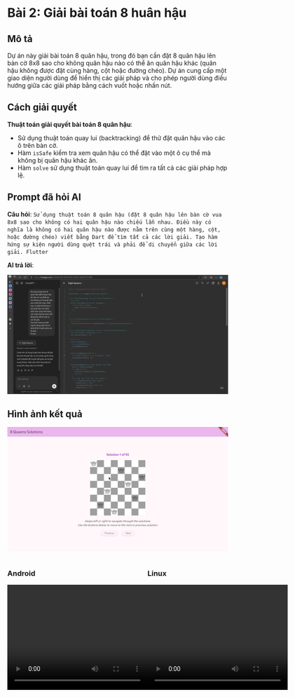 # Bài 2: Giải bài toán 8 huân hậu

## Mô tả

Dự án này giải bài toán 8 quân hậu, trong đó bạn cần đặt 8 quân hậu lên bàn cờ 8x8 sao cho không quân hậu nào có thể ăn quân hậu khác (quân hậu không được đặt cùng hàng, cột hoặc đường chéo). Dự án cung cấp một giao diện người dùng để hiển thị các giải pháp và cho phép người dùng điều hướng giữa các giải pháp bằng cách vuốt hoặc nhấn nút.

## Cách giải quyết

**Thuật toán giải quyết bài toán 8 quân hậu**:
   - Sử dụng thuật toán quay lui (backtracking) để thử đặt quân hậu vào các ô trên bàn cờ.
   - Hàm `isSafe` kiểm tra xem quân hậu có thể đặt vào một ô cụ thể mà không bị quân hậu khác ăn.
   - Hàm `solve` sử dụng thuật toán quay lui để tìm ra tất cả các giải pháp hợp lệ.

## Prompt đã hỏi AI

**Câu hỏi**: `Sử dụng thuật toán 8 quân hậu (đặt 8 quân hậu lên bàn cờ vua 8x8 sao cho không có hai quân hậu nào chiếu lẫn nhau. Điều này có nghĩa là không có hai quân hậu nào được nằm trên cùng một hàng, cột, hoặc đường chéo) viết bằng Dart để tìm tất cả các lời giải. Tạo hàm hứng sự kiện người dùng quệt trái và phải để di chuyển giữa các lời giải.
Flutter`

**AI trả lời**:

![Câu 1](./assets/c1.png)

## Hình ảnh kết quả

![Demo](./assets/demo.png)

<div style="display: flex; justify-content: space-between;">
    <div>
        <h3>Android</h3>
        <video width="320" height="240" controls>
        <source src="./assets/eight_queens_m.mp4" type="video/mp4">
        Your browser does not support the video tag.
        </video>
    </div>
    <div>
        <h3>Linux</h3>
        <video width="320" height="240" controls>
        <source src="./assets/eight_queens_l.mp4" type="video/mp4">
        Your browser does not support the video tag.
        </video>
    </div>
</div>
